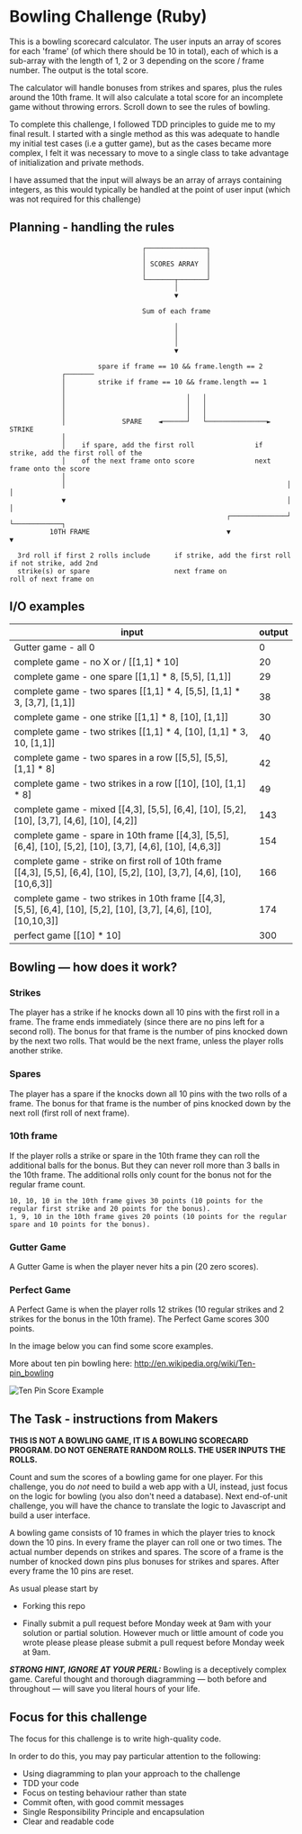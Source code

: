 Bowling Challenge (Ruby)
=================

This is a bowling scorecard calculator. The user inputs an array of scores for each 'frame' (of which there should be 10 in total), each of which is a sub-array with the length of 1, 2 or 3 depending on the score / frame number. The output is the total score.

The calculator will handle bonuses from strikes and spares, plus the rules around the 10th frame. It will also calculate a total score for an incomplete game without throwing errors. Scroll down to see the rules of bowling.

To complete this challenge, I followed TDD principles to guide me to my final result. I started with a single method as this was adequate to handle my initial test cases (i.e a gutter game), but as the cases became more complex, I felt it was necessary to move to a single class to take advantage of initialization and private methods. 

I have assumed that the input will always be an array of arrays containing integers, as this would typically be handled at the point of user input (which was not required for this challenge)



## Planning - handling the rules




                                     ┌───────────────┐
                                     │               │
                                     │ SCORES ARRAY  │
                                     │               │
                                     └───────┬───────┘
                                             │
                                             ▼

                                     Sum of each frame

                                             │
                                             │
                                             │
                                             ▼

                          spare if frame == 10 && frame.length == 2
                 ┌───────
                 │        strike if frame == 10 && frame.length == 1
                 │
                 │                              │   │
                 │                              │   │
                 │                              │   │
                 │              SPARE    ◄──────┘   └───────────────►    STRIKE
                 │
                 │    if spare, add the first roll               if strike, add the first roll of the
                 │    of the next frame onto score               next frame onto the score
                 │
                 │                                                       │             │
                 ▼                                                       │             │
                                                          ┌──────────────┘             └────────────┐
              10TH FRAME                                  ▼                                         ▼

      3rd roll if first 2 rolls include      if strike, add the first roll            if not strike, add 2nd
      strike(s) or spare                     next frame on                            roll of next frame on



## I/O examples

| input | output |
|-------|--------|
| Gutter game - all 0 | 0 |
| complete game - no X or / [[1,1] * 10]| 20 |
| complete game - one spare [[1,1] * 8, [5,5], [1,1]] | 29 |
| complete game - two spares [[1,1] * 4, [5,5], [1,1] * 3, [3,7], [1,1]] | 38 |
| complete game - one strike [[1,1] * 8, [10], [1,1]] | 30 |
| complete game - two strikes [[1,1] * 4, [10], [1,1] * 3, 10, [1,1]] | 40 |
| complete game - two spares in a row [[5,5], [5,5], [1,1] * 8] | 42 |
| complete game - two strikes in a row [[10], [10], [1,1] * 8] | 49 |
| complete game - mixed [[4,3], [5,5], [6,4], [10], [5,2], [10], [3,7], [4,6], [10], [4,2]] | 143 |
| complete game - spare in 10th frame [[4,3], [5,5], [6,4], [10], [5,2], [10], [3,7], [4,6], [10], [4,6,3]] | 154 |
| complete game - strike on first roll of 10th frame [[4,3], [5,5], [6,4], [10], [5,2], [10], [3,7], [4,6], [10], [10,6,3]] | 166 |
| complete game - two strikes in 10th frame [[4,3], [5,5], [6,4], [10], [5,2], [10], [3,7], [4,6], [10], [10,10,3]] | 174 |
| perfect game [[10] * 10] | 300 |


## Bowling — how does it work?

### Strikes

The player has a strike if he knocks down all 10 pins with the first roll in a frame. The frame ends immediately (since there are no pins left for a second roll). The bonus for that frame is the number of pins knocked down by the next two rolls. That would be the next frame, unless the player rolls another strike.

### Spares

The player has a spare if the knocks down all 10 pins with the two rolls of a frame. The bonus for that frame is the number of pins knocked down by the next roll (first roll of next frame).

### 10th frame

If the player rolls a strike or spare in the 10th frame they can roll the additional balls for the bonus. But they can never roll more than 3 balls in the 10th frame. The additional rolls only count for the bonus not for the regular frame count.

    10, 10, 10 in the 10th frame gives 30 points (10 points for the regular first strike and 20 points for the bonus).
    1, 9, 10 in the 10th frame gives 20 points (10 points for the regular spare and 10 points for the bonus).

### Gutter Game

A Gutter Game is when the player never hits a pin (20 zero scores).

### Perfect Game

A Perfect Game is when the player rolls 12 strikes (10 regular strikes and 2 strikes for the bonus in the 10th frame). The Perfect Game scores 300 points.

In the image below you can find some score examples.

More about ten pin bowling here: http://en.wikipedia.org/wiki/Ten-pin_bowling

![Ten Pin Score Example](images/example_ten_pin_scoring.png)

## The Task - instructions from Makers

**THIS IS NOT A BOWLING GAME, IT IS A BOWLING SCORECARD PROGRAM. DO NOT GENERATE RANDOM ROLLS. THE USER INPUTS THE ROLLS.**

Count and sum the scores of a bowling game for one player. For this challenge, you do _not_ need to build a web app with a UI, instead, just focus on the logic for bowling (you also don't need a database). Next end-of-unit challenge, you will have the chance to translate the logic to Javascript and build a user interface.

A bowling game consists of 10 frames in which the player tries to knock down the 10 pins. In every frame the player can roll one or two times. The actual number depends on strikes and spares. The score of a frame is the number of knocked down pins plus bonuses for strikes and spares. After every frame the 10 pins are reset.

As usual please start by

* Forking this repo

* Finally submit a pull request before Monday week at 9am with your solution or partial solution.  However much or little amount of code you wrote please please please submit a pull request before Monday week at 9am. 

___STRONG HINT, IGNORE AT YOUR PERIL:___ Bowling is a deceptively complex game. Careful thought and thorough diagramming — both before and throughout — will save you literal hours of your life.

## Focus for this challenge
The focus for this challenge is to write high-quality code.

In order to do this, you may pay particular attention to the following:
* Using diagramming to plan your approach to the challenge
* TDD your code
* Focus on testing behaviour rather than state
* Commit often, with good commit messages
* Single Responsibility Principle and encapsulation
* Clear and readable code
